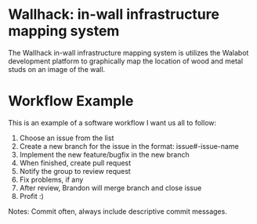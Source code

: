# Wallhack: in-wall infrastructure mapping system
The Wallhack in-wall infrastructure mapping system is utilizes the Walabot development platform to graphically map the location of wood and metal studs on an image of the wall.

# Workflow Example
This is an example of a software workflow I want us all to follow:
1. Choose an issue from the list
2. Create a new branch for the issue in the format: issue#-issue-name
3. Implement the new feature/bugfix in the new branch
4. When finished, create pull request
5. Notify the group to review request
6. Fix problems, if any
7. After review, Brandon will merge branch and close issue
8. Profit :)

Notes: Commit often, always include descriptive commit messages.
